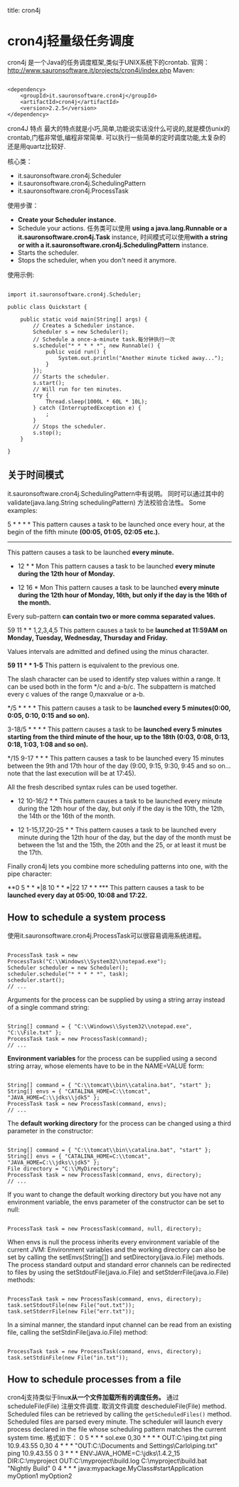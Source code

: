 title: cron4j 

#  cron4j轻量级任务调度 
cron4j 是一个Java的任务调度框架,类似于UNIX系统下的crontab.
官网：http://www.sauronsoftware.it/projects/cron4j/index.php
Maven:
```

<dependency>
    <groupId>it.sauronsoftware.cron4j</groupId>
    <artifactId>cron4j</artifactId>
    <version>2.2.5</version>
</dependency>

```
cron4J 特点
最大的特点就是小巧,简单,功能说实话没什么可说的,就是模仿unix的crontab,门槛非常低,编程非常简单. 可以执行一些简单的定时调度功能,太复杂的还是用quartz比较好.

核心类：
  * it.sauronsoftware.cron4j.Scheduler 
  * it.sauronsoftware.cron4j.SchedulingPattern
  * it.sauronsoftware.cron4j.ProcessTask

使用步骤：
  * **Create your Scheduler instance.**
  * Schedule your actions. 任务类可以使用 **using a java.lang.Runnable or a it.sauronsoftware.cron4j.Task** instance, 时间模式可以使用**with a string or with a it.sauronsoftware.cron4j.SchedulingPattern** instance.
  * Starts the scheduler.
  * Stops the scheduler, when you don't need it anymore.

使用示例:
```

import it.sauronsoftware.cron4j.Scheduler;

public class Quickstart {

	public static void main(String[] args) {
		// Creates a Scheduler instance.
		Scheduler s = new Scheduler();
		// Schedule a once-a-minute task.每分钟执行一次
		s.schedule("* * * * *", new Runnable() {
			public void run() {
				System.out.println("Another minute ticked away...");
			}
		});
		// Starts the scheduler.
		s.start();
		// Will run for ten minutes.
		try {
			Thread.sleep(1000L * 60L * 10L);
		} catch (InterruptedException e) {
			;
		}
		// Stops the scheduler.
		s.stop();
	}

}

```
##  关于时间模式 
it.sauronsoftware.cron4j.SchedulingPattern中有说明。
同时可以通过其中的validate(java.lang.String schedulingPattern) 方法校验合法性。
Some examples:

5 * * * *
This pattern causes a task to be launched once every hour, at the begin of the fifth minute **(00:05, 01:05, 02:05 etc.).**

* * * * *
This pattern causes a task to be launched **every minute.**

* 12 * * Mon
This pattern causes a task to be launched **every minute during the 12th hour of Monday.**

* 12 16 * Mon
This pattern causes a task to be launched **every minute during the 12th hour of Monday, 16th, but only if the day is the 16th of the month.**

Every sub-pattern **can contain two or more comma separated values.**

59 11 * * 1,2,3,4,5
This pattern causes a task to be **launched at 11:59AM on Monday, Tuesday, Wednesday, Thursday and Friday.**

Values intervals are admitted and defined using the minus character.

**59 11 * * 1-5**
This pattern is equivalent to the previous one.

The slash character can be used to identify step values within a range. It can be used both in the form */c and a-b/c. The subpattern is matched every c values of the range 0,maxvalue or a-b.

*/5 * * * *
This pattern causes a task to be **launched every 5 minutes(0:00, 0:05, 0:10, 0:15 and so on).** 

3-18/5 * * * *
This pattern causes a task to be **launched every 5 minutes starting from the third minute of the hour, up to the 18th (0:03, 0:08, 0:13, 0:18, 1:03, 1:08 and so on).**

*/15 9-17 * * *
This pattern causes a task to be launched every 15 minutes between the 9th and 17th hour of the day (9:00, 9:15, 9:30, 9:45 and so on... note that the last execution will be at 17:45).

All the fresh described syntax rules can be used together.

* 12 10-16/2 * *
This pattern causes a task to be launched every minute during the 12th hour of the day, but only if the day is the 10th, the 12th, the 14th or the 16th of the month.

* 12 1-15,17,20-25 * *
This pattern causes a task to be launched every minute during the 12th hour of the day, but the day of the month must be between the 1st and the 15th, the 20th and the 25, or at least it must be the 17th.

Finally cron4j lets you combine more scheduling patterns into one, with the pipe character:

**0 5 * * *|8 10 * * *|22 17 * * ***
This pattern causes a task to be **launched every day at 05:00, 10:08 and 17:22.**

##  How to schedule a system process 
使用it.sauronsoftware.cron4j.ProcessTask可以很容易调用系统进程。
```

ProcessTask task = new ProcessTask("C:\\Windows\\System32\\notepad.exe");
Scheduler scheduler = new Scheduler();
scheduler.schedule("* * * * *", task);
scheduler.start();
// ... 

```
Arguments for the process can be supplied by using a string array instead of a single command string:
```

String[] command = { "C:\\Windows\\System32\\notepad.exe", "C:\\File.txt" };
ProcessTask task = new ProcessTask(command);
// ...

```
**Environment variables** for the process can be supplied using a second string array, whose elements have to be in the NAME=VALUE form:
```

String[] command = { "C:\\tomcat\\bin\\catalina.bat", "start" };
String[] envs = { "CATALINA_HOME=C:\\tomcat", "JAVA_HOME=C:\\jdks\\jdk5" };
ProcessTask task = new ProcessTask(command, envs);
// ...

```
The **default working directory** for the process can be changed using a third parameter in the constructor:
```

String[] command = { "C:\\tomcat\\bin\\catalina.bat", "start" };
String[] envs = { "CATALINA_HOME=C:\\tomcat", "JAVA_HOME=C:\\jdks\\jdk5" };
File directory = "C:\\MyDirectory";
ProcessTask task = new ProcessTask(command, envs, directory);
// ...

```
If you want to change the default working directory but you have not any environment variable, the envs parameter of the constructor can be set to null:
```

ProcessTask task = new ProcessTask(command, null, directory);

```
When envs is null the process inherits every environment variable of the current JVM:
Environment variables and the working directory can also be set by calling the setEnvs(String[]) and setDirectory(java.io.File) methods.
The process standard output and standard error channels can be redirected to files by using the setStdoutFile(java.io.File) and setStderrFile(java.io.File) methods:
```

ProcessTask task = new ProcessTask(command, envs, directory);
task.setStdoutFile(new File("out.txt"));
task.setStderrFile(new File("err.txt"));

```
In a siminal manner, the standard input channel can be read from an existing file, calling the setStdinFile(java.io.File) method:
```

ProcessTask task = new ProcessTask(command, envs, directory);
task.setStdinFile(new File("in.txt"));

```

##   How to schedule processes from a file 
cron4j支持类似于linu**x从一个文件加载所有的调度任务。**
通过 scheduleFile(File) 注册文件调度.
取消文件调度 descheduleFile(File) method.
Scheduled files can be retrieved by calling the ` getScheduledFiles() ` method.
Scheduled files are parsed every minute. The scheduler will launch every process declared in the file whose scheduling pattern matches the current system time.
格式如下：
0 5 * * * sol.exe
0,30 * * * * OUT:C:\ping.txt ping 10.9.43.55
0,30 4 * * * "OUT:C:\Documents and Settings\Carlo\ping.txt" ping 10.9.43.55
0 3 * * * ENV:JAVA_HOME=C:\jdks\1.4.2_15 DIR:C:\myproject OUT:C:\myproject\build.log C:\myproject\build.bat "Nightly Build"
0 4 * * * java:mypackage.MyClass#startApplication myOption1 myOption2

